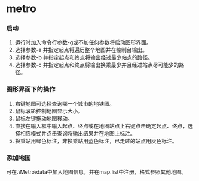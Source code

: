 # metro
### 启动

1. 运行时加入命令行参数-g或不加任何参数将启动图形界面。
2. 选择参数-a 并指定起点将遍历整个地图并在控制台输出。
3. 选择参数-b 并指定起点和终点将输出经过最少站点的路径。
4. 选择参数-c 并指定起点和终点将输出换乘最少并且经过站点尽可能少的路径。

### 图形界面下的操作

1. 右键地图可选择查询哪一个城市的地铁图。
2. 鼠标滚轮控制地图显示大小。
3. 鼠标左键拖动地图移动。
4. 直接在输入框中输入起点、终点或在地图站点上右键点击确定起点、终点，选择相应模式并点击查询将输出结果并在地图上标注。
5. 换乘站用绿色标注，非换乘站用蓝色标注，已走过的站点用灰色标注。

### 添加地图

可在.\Metro\data中加入地图信息，并在map.list中注册，格式参照其他地图。